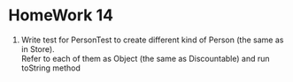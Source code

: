# HomeWork 14

1. Write test for PersonTest to create different kind of Person (the same as in Store).   
Refer to each of them as Object (the same as Discountable) and run toString method